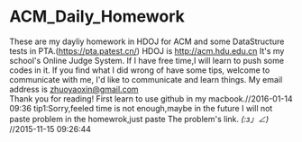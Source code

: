 # ACM_Daily_Homework 
These are my dayliy homework in HDOJ for ACM and some DataStructure tests in PTA.(https://pta.patest.cn/)
HDOJ is http://acm.hdu.edu.cn It's my school's Online Judge System.
If I have free time,I will learn to push some codes in it.
If you find what I did wrong of have some tips, welcome to communicate with me, I'd like to communicate and learn things.
My email address is zhuoyaoxin@gmail.com  
Thank you for reading!
First learn to use github in my macbook.//2016-01-14 09:36
tip1:Sorry,feeled time is not enough,maybe in the future I will not paste problem in the homewrok,just paste The problem's link. _(:з」∠)_     //2015-11-15 09:26:44

